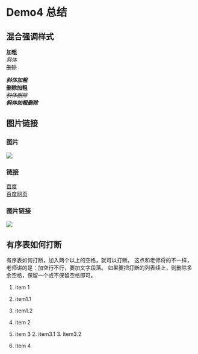 # Demo4 总结

## 混合强调样式
**加粗**  
*斜体*    
~~删除~~

***斜体加粗***  
~~**删除加粗**~~  
*~~斜体删除~~*  
***~~斜体加粗删除~~***

## 图片链接

### 图片
![][baidu_logo]

### 链接
[百度][baidu]  
[百度网页][baidu]

### 图片链接
[![][baidu_logo]][baidu]

## 有序表如何打断
有序表如何打断，加入两个以上的空格，就可以打断。
这点和老师将的不一样，老师讲的是：加空行不行，要加文字段落。
如果要把打断的列表续上，则删除多余空格，保留一个或不保留空格即可。

1. item 1
  1. item1.1
  2. item1.2
2. item 2


1. item 3
    2. item3.1
	3. item3.2
4. item 4



<!--定义链接和图片的引用-->
[baidu_logo]: https://www.baidu.com/img/PCtm_d9c8750bed0b3c7d089fa7d55720d6cf.png
[baidu]: https://www.baidu.com